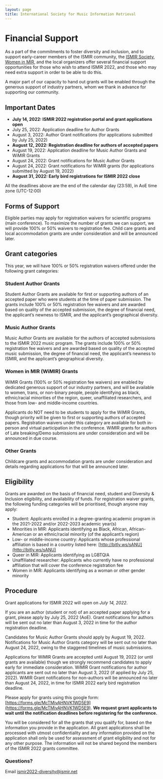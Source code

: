 ```yaml
---
layout: page
title: International Society for Music Information Retrieval
---
```


# Financial Support

As a part of the commitments to foster diversity and inclusion, and to support early-career members of the ISMIR community, the [ISMIR Society](http://ismir.net/), [Women in MIR](http://www.ismir.net/wimir.html), and the local organizers offer several financial support opportunities for those who wish to attend ISMIR 2022, and those who may need extra support in order to be able to do this.
 
A major part of our capacity to hand out grants will be enabled through the generous support of industry partners, whom we thank in advance for supporting our community.

## Important Dates

* **July 14, 2022: ISMIR 2022 registration portal and grant applications open**
* July 25, 2022: Application deadline for Author Grants
* August 3, 2022: Author Grant notifications (for applications submitted by July 25, 2022)
* **August 12, 2022: Registration deadline for authors of accepted papers**
* August 19, 2022: Application deadline for Music Author Grants and WiMIR Grants
* August 24, 2022: Grant notifications for Music Author Grants
* August 24, 2022: Grant notifications for WiMIR grants (for applications submitted by August 19, 2022)
* **August 31, 2022: Early bird registrations for ISMIR 2022 close**

All the deadlines above are the end of the calendar day (23:59), in AoE time zone (UTC-12:00)

## Forms of Support

Eligible parties may apply for registration waivers for scientific programs (main conference). To maximize the number of grants we can support, we will provide 100% or 50% waivers to registration fee. Child care grants and local accommodation grants are under consideration and will be announced later.
## Grant categories

This year, we will have 100% or 50% registration waivers offered under the following grant categories:

### Student Author Grants

Student Author Grants are available for first or supporting authors of an accepted paper who were students at the time of paper submission. The grants include 100% or 50% registration fee waivers and are awarded based on quality of the accepted submission, the degree of financial need, the applicant’s newness to ISMIR, and the applicant’s geographical diversity. 

### Music Author Grants

Music Author Grants are available for the authors of accepted submissions to the ISMIR 2022 music program. The grants include 100% or 50% registration fee waivers and are awarded based on quality of the accepted music submission, the degree of financial need, the applicant’s newness to ISMIR, and the applicant’s geographical diversity. 

### Women in MIR (WiMIR) Grants 

WiMIR Grants (100% or 50% registration fee waivers) are enabled by dedicated generous support of our industry partners, and will be available to women, trans, or non-binary people, people identifying as black, ethnic/racial minorities of the region, queer, unaffiliated researchers, and those from low- and middle-income countries.
 
Applicants do NOT need to be students to apply for the WiMIR Grants, though priority will be given to first or supporting authors of accepted papers. Registration waivers under this category are available for both in-person and virtual participation in the conference. WiMIR grants for authors of Late breaking/Demo submissions are under consideration and will be announced in due course.

### Other Grants

Childcare grants and accommodation grants are under consideration and details regarding applications for that will be announced later. 

## Eligibility

Grants are awarded on the basis of financial need, student and Diversity & Inclusion eligibility, and availability of funds. For registration waiver grants, the following funding categories will be prioritised, though anyone may apply: 

- Student: Applicants enrolled in a degree-granting academic program in the 2021-2022 and/or 2022-2023 academic year(s)
- Minorities in MIR: Applicants identifying as Black, African, African-American or an ethnic/racial minority (of the applicant’s region)
- Low- or middle-income country: Applicants whose professional affiliation is based in a country listed here: [http://bitly.ws/sANU](http://bitly.ws/sANU) 
- Queer in MIR: Applicants identifying as LGBTQIA
- Unaffiliated researcher: Applicants who currently have no professional affiliation that will cover the conference registration fee
- Women in MIR: Applicants identifying as a woman or other gender minority

## Procedure

Grant applications for ISMIR 2022 will open on *July 14, 2022*. 
 
If you are an author (student or not) of an accepted paper applying for a grant, please apply by July 25, 2022 (AoE). Grant notifications for authors will be sent out no later than August 3, 2022 in time for the author registration deadline. 
 
Candidates for Music Author Grants should apply by August 19, 2022. Notifications for Music Author Grants category will be sent out no later than August 24, 2022, owing to the staggered timelines of music submissions. 
 
Applications for WiMIR Grants are accepted until August 19, 2022 (or until grants are available) though we strongly recommend candidates to apply early for immediate consideration. WiMIR Grant notifications for author applicants are sent out no later than August 3, 2022 (if applied by July 25, 2022). WiMIR Grant notifications for non-authors will be announced no later than August 24, 2022, in time for ISMIR 2022 early bird registration deadline. 
 
Please apply for grants using this google form: [https://forms.gle/McTMivAHNVK1WD5E9](https://forms.gle/McTMivAHNVK1WD5E9). **We request grant applicants to wait until the notification deadlines before registering for the conference.**


You will be considered for all the grants that you qualify for, based on the information you provide in the application. All grant applications shall be processed with utmost confidentiality and any information provided on the application shall only be used for assessment of grant eligibility and not for any other purpose. The information will not be shared beyond the members of the ISMIR 2022 grants committee.  

### Questions?
Email [ismir2022-diversity@ismir.net](mailto:ismir2022-diversity@ismir.net)
